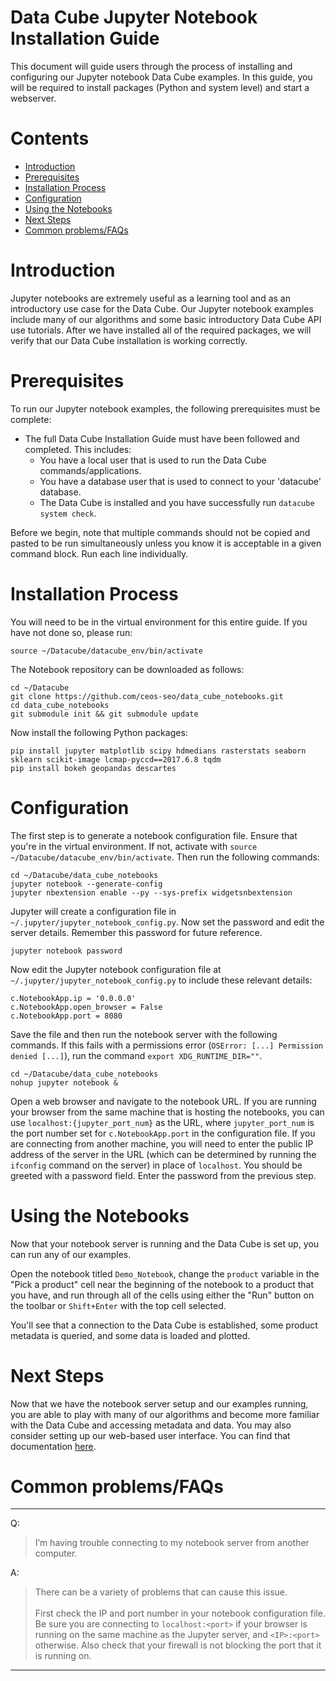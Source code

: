 ﻿Data Cube Jupyter Notebook Installation Guide
=================

This document will guide users through the process of installing and configuring our Jupyter notebook Data Cube examples. In this guide, you will be required to install packages (Python and system level) and start a webserver.

Contents
=================

  * [Introduction](#introduction)
  * [Prerequisites](#prerequisites)
  * [Installation Process](#installation_process)
  * [Configuration](#configuration)
  * [Using the Notebooks](#using_notebooks)
  * [Next Steps](#next_steps)
  * [Common problems/FAQs](#faqs)

<a name="introduction"></a> Introduction
========  
Jupyter notebooks are extremely useful as a learning tool and as an introductory use case for the Data Cube. Our Jupyter notebook examples include many of our algorithms and some basic introductory Data Cube API use tutorials. After we have installed all of the required packages, we will verify that our Data Cube installation is working correctly.  

<a name="prerequisites"></a> Prerequisites
========  

To run our Jupyter notebook examples, the following prerequisites must be complete:

* The full Data Cube Installation Guide must have been followed and completed. This includes:
  * You have a local user that is used to run the Data Cube commands/applications.
  * You have a database user that is used to connect to your 'datacube' database.
  * The Data Cube is installed and you have successfully run `datacube system check`.

Before we begin, note that multiple commands should not be copied and pasted to be run simultaneously unless you know 
it is acceptable in a given command block. Run each line individually.

<a name="installation_process"></a> Installation Process
========  

You will need to be in the virtual environment for this entire guide. If you have not done so, please run:

```
source ~/Datacube/datacube_env/bin/activate
```

The Notebook repository can be downloaded as follows:

```
cd ~/Datacube
git clone https://github.com/ceos-seo/data_cube_notebooks.git
cd data_cube_notebooks
git submodule init && git submodule update
```

Now install the following Python packages:

```
pip install jupyter matplotlib scipy hdmedians rasterstats seaborn sklearn scikit-image lcmap-pyccd==2017.6.8 tqdm
pip install bokeh geopandas descartes
```

<a name="configuration"></a> Configuration
========  

The first step is to generate a notebook configuration file. 
Ensure that you're in the virtual environment. If not, activate with `source ~/Datacube/datacube_env/bin/activate`.
Then run the following commands:

```
cd ~/Datacube/data_cube_notebooks
jupyter notebook --generate-config
jupyter nbextension enable --py --sys-prefix widgetsnbextension
```

Jupyter will create a configuration file in `~/.jupyter/jupyter_notebook_config.py`. 
Now set the password and edit the server details. Remember this password for future reference.

```
jupyter notebook password
```

Now edit the Jupyter notebook configuration file at `~/.jupyter/jupyter_notebook_config.py` to include these relevant details:

```
c.NotebookApp.ip = '0.0.0.0'
c.NotebookApp.open_browser = False
c.NotebookApp.port = 8080
```

Save the file and then run the notebook server with the following commands.
If this fails with a permissions error (`OSError: [...] Permission denied [...]`),
run the command `export XDG_RUNTIME_DIR=""`.

```
cd ~/Datacube/data_cube_notebooks
nohup jupyter notebook &
```

Open a web browser and navigate to the notebook URL. If you are running your browser from the same machine that is 
hosting the notebooks, you can use `localhost:{jupyter_port_num}` as the URL, where `jupyter_port_num` is the port number set for `c.NotebookApp.port` in the configuration file.
If you are connecting from another machine, you will need to enter the public IP address of the server in the URL (which can be determined by running the `ifconfig` command on the server) in place of `localhost`. 
You should be greeted with a password field. Enter the password from the previous step.

<a name="using_notebooks"></a> Using the Notebooks
========  

Now that your notebook server is running and the Data Cube is set up, you can run any of our examples.

Open the notebook titled `Demo_Notebook`, change the `product` variable in the "Pick a product" cell near the beginning of the notebook to a product that you have, 
and run through all of the cells using either the "Run" button on the toolbar or `Shift+Enter` with the top cell selected.

You'll see that a connection to the Data Cube is established, some product metadata is queried, and some data is loaded and plotted.

<a name="next_steps"></a> Next Steps
========  
Now that we have the notebook server setup and our examples running, you are able to play with many of our algorithms and become more familiar with the Data Cube and accessing metadata and data. 
You may also consider setting up our web-based user interface. You can find that documentation [here](./ui_install.md).

<a name="faqs"></a> Common problems/FAQs
========  
----  

Q: 	
 >I’m having trouble connecting to my notebook server from another computer.

A:  
>	There can be a variety of problems that can cause this issue.<br><br>
    First check the IP and port number in your notebook configuration file.
    Be sure you are connecting to `localhost:<port>` if your browser is running on the same
    machine as the Jupyter server, and `<IP>:<port>` otherwise. 
    Also check that your firewall is not blocking the port that it is running on.

---  
